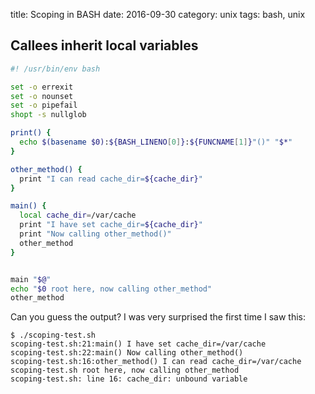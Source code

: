 title: Scoping in BASH
date: 2016-09-30
category: unix
tags: bash, unix


## Callees inherit local variables

```bash
#! /usr/bin/env bash

set -o errexit
set -o nounset
set -o pipefail
shopt -s nullglob

print() {
  echo $(basename $0):${BASH_LINENO[0]}:${FUNCNAME[1]}"()" "$*"
}

other_method() {
  print "I can read cache_dir=${cache_dir}"
}

main() {
  local cache_dir=/var/cache
  print "I have set cache_dir=${cache_dir}"
  print "Now calling other_method()"
  other_method
}


main "$@"
echo "$0 root here, now calling other_method"
other_method
```

Can you guess the output? I was very surprised the first time I saw
this:

```
$ ./scoping-test.sh 
scoping-test.sh:21:main() I have set cache_dir=/var/cache
scoping-test.sh:22:main() Now calling other_method()
scoping-test.sh:16:other_method() I can read cache_dir=/var/cache
scoping-test.sh root here, now calling other_method
scoping-test.sh: line 16: cache_dir: unbound variable
```
